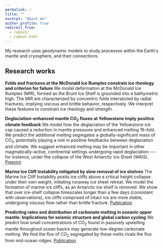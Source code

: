 ```yaml
---
permalink: /
title: ""
excerpt: "About me"
author_profile: true
redirect_from: 
  - /about/
  - /about.html
---
```

My research uses geodynamic models to study processes within the Earth's mantle and cryosphere, and their connections.

Research works
------

**Folds and fractures at the McDonald Ice Rumples constrain ice rheology and criterion for failure**
We model deformation at the McDonald Ice Rumples (MIR), formed as the Brunt Ice Shelf is grounded into a bathymetric high. The MIR are characterized by concentric folds intersected by radial fractures, implying viscous and brittle behavior, respectively. We interpret these features to constrain ice rheology and strength.

**Deglaciation-enhanced mantle CO<sub>2</sub> fluxes at Yellowstone imply positive climate feedback**
We model how the deglaciation of the Yellowstone ice cap caused a reduction in mantle pressures and enhanced melting 19-fold. We predict the additional melting segregates a globally-significant mass of CO<sub>2</sub>, potentially playing a role in positive feedbacks between deglaciation and climate. We suggest enhanced melting may be important in other magmatically-active, continental settings undergoing rapid deglaciation --- for instance, under the collapse of the West Antarctic Ice Sheet (WAIS). [Preprint](https://eartharxiv.org/repository/view/2493/)

**Marine Ice Cliff Instability mitigated by slow removal of ice shelves**
The Marine Ice Cliff Instability posits ice cliffs above a critical height collapse under their own weight, initiating runaway ice sheet retreat. We model the formation of marine ice cliffs, as an Antarctic ice shelf is removed. We show that over ice-shelf collapse timescales longer than a few days (consistent with observations), ice cliffs comprised of intact ice are more stable, undergoing viscous flow rather than brittle fracture. [Publication](https://agupubs.onlinelibrary.wiley.com/doi/abs/10.1029/2019gl084183)

**Predicting rates and distribution of carbonate melting in oceanic upper mantle: Implications for seismic structure and global carbon cycling**
We predict how small concentrations of CO<sub>2</sub> found in passively upwelling mantle throughout ocean basins may generate low-degree carbonate melting. We find the flux of CO<sub>2</sub> segregated by these melts rivals the flux from mid-ocean ridges. [Publication](https://agupubs.onlinelibrary.wiley.com/doi/abs/10.1029/2018GL078142)
